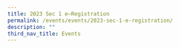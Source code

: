 ```yaml
---
title: 2023 Sec 1 e–Registration
permalink: /events/events/2023-sec-1-e-registration/
description: ""
third_nav_title: Events
---
```


